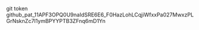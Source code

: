 git token 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